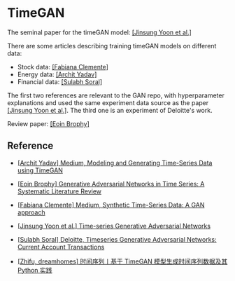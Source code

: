 # TimeGAN

The seminal paper for the timeGAN model: [[Jinsung Yoon et al.]][Time-series Generative Adversarial Networks]

There are some articles describing training timeGAN models on different data:
* Stock data: [[Fabiana Clemente]][Medium, Synthetic Time-Series Data: A GAN approach]
* Energy data: [[Archit Yadav]][Medium, Modeling and Generating Time-Series Data using TimeGAN]
* Financial data: [[Sulabh Soral]][Deloitte, Timeseries Generative Adversarial Networks: Current Account Transactions]

The first two references are relevant to the GAN repo, with hyperparameter explanations and used the same experiment data source as the paper [[Jinsung Yoon et al.]][Time-series Generative Adversarial Networks]. The third one is an experiment of Deloitte's work.

Review paper: [[Eoin Brophy]][Generative Adversarial Networks in Time Series: A Systematic Literature Review]

## Reference


* [Medium, Modeling and Generating Time-Series Data using TimeGAN]: https://towardsdatascience.com/modeling-and-generating-time-series-data-using-timegan-29c00804f54d
[[Archit Yadav] Medium, Modeling and Generating Time-Series Data using TimeGAN](https://towardsdatascience.com/modeling-and-generating-time-series-data-using-timegan-29c00804f54d)


* [Generative Adversarial Networks in Time Series: A Systematic Literature Review]: https://dl.acm.org/doi/full/10.1145/3559540
[[Eoin Brophy] Generative Adversarial Networks in Time Series: A Systematic Literature Review](https://dl.acm.org/doi/full/10.1145/3559540)


* [Medium, Synthetic Time-Series Data: A GAN approach]: https://towardsdatascience.com/synthetic-time-series-data-a-gan-approach-869a984f2239
[[Fabiana Clemente] Medium, Synthetic Time-Series Data: A GAN approach](https://towardsdatascience.com/synthetic-time-series-data-a-gan-approach-869a984f2239)

* [Time-series Generative Adversarial Networks]: https://papers.nips.cc/paper_files/paper/2019/hash/c9efe5f26cd17ba6216bbe2a7d26d490-Abstract.html
[[Jinsung Yoon et al.] Time-series Generative Adversarial Networks](https://papers.nips.cc/paper_files/paper/2019/hash/c9efe5f26cd17ba6216bbe2a7d26d490-Abstract.html)


* [Deloitte, Timeseries Generative Adversarial Networks: Current Account Transactions]: https://www2.deloitte.com/uk/en/pages/deloitte-analytics/articles/timeseries-generative-adversarial-networks-current-account-transactions.html
[[Sulabh Soral] Deloitte, Timeseries Generative Adversarial Networks: Current Account Transactions](https://www2.deloitte.com/uk/en/pages/deloitte-analytics/articles/timeseries-generative-adversarial-networks-current-account-transactions.html)



* [时间序列丨基于 TimeGAN 模型生成时间序列数据及其 Python 实践]: https://zhuanlan.zhihu.com/p/410176524
[[Zhifu, dreamhomes] 时间序列丨基于 TimeGAN 模型生成时间序列数据及其 Python 实践](https://zhuanlan.zhihu.com/p/410176524)
